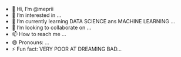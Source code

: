 - 👋 Hi, I’m @meprii
- 👀 I’m interested in ...
- 🌱 I’m currently learning DATA SCIENCE ans MACHINE LEARNING ...
- 💞️ I’m looking to collaborate on ...
- 📫 How to reach me ...
- 😄 Pronouns: ...
- ⚡ Fun fact: VERY POOR AT DREAMING BAD...

<!---
meprii/meprii is a ✨ special ✨ repository because its `README.md` (this file) appears on your GitHub profile.
You can click the Preview link to take a look at your changes.
--->
